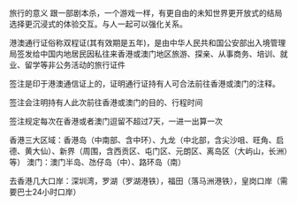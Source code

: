 旅行的意义
跟一部剧本杀，一个游戏一样，有更自由的未知世界更开放式的结局选择更沉浸式的体验交互。与人一起可以强化关系。


港澳通行证俗称双程证(其有效期是五年)，是由中华人民共和国公安部出入境管理局签发给中国内地居民因私往来香港或澳门地区旅游、探亲、从事商务、培训、就业、留学等非公务活动的旅行证件

签注是印于港澳通信证上的，证明通行证持有人可合法前往香港或澳门的注释。

签注会注明持有人此次前往香港或澳门的目的、行程时间

签注规定每次在香港或者澳门逗留不超过7天，一进一出算一次


香港三大区域：香港岛（中南部、含中环）、九龙（中北部，含尖沙咀、旺角、启德、黄大仙）、新界（周围，含西贡区、屯门区、元朗区、离岛区（大屿山，长洲）等）
澳门：澳门半岛、氹仔岛（中）、路环岛（南）

去香港几大口岸：深圳湾，罗湖（罗湖港铁），福田（落马洲港铁），皇岗口岸（需要巴士24小时口岸）